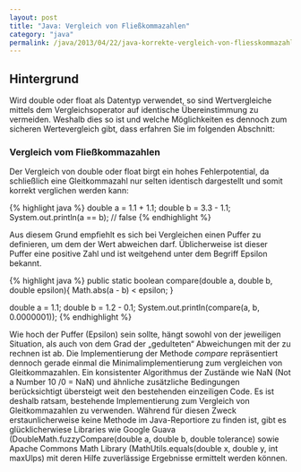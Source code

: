 ```yaml
---
layout: post
title: "Java: Vergleich von Fließkommazahlen"
category: "java"
permalink: /java/2013/04/22/java-korrekte-vergleich-von-fliesskommazahlen/
---
```




## Hintergrund
Wird double oder float als Datentyp verwendet, so sind Wertvergleiche mittels dem Vergleichsoperator auf identische Übereinstimmung zu vermeiden.
Weshalb dies so ist und welche Möglichkeiten es dennoch zum sicheren Wertevergleich gibt, dass erfahren Sie im folgenden Abschnitt:

### Vergleich vom Fließkommazahlen
Der Vergleich von double oder float birgt ein hohes Fehlerpotential, da schließlich eine Gleitkommazahl nur selten identisch dargestellt und somit korrekt verglichen werden kann:

{% highlight java %}
double a = 1.1 + 1.1;
double b = 3.3 - 1.1;
System.out.println(a == b); // false
{% endhighlight %}

Aus diesem Grund empfiehlt es sich bei Vergleichen einen Puffer zu definieren, um dem der Wert abweichen darf. Üblicherweise ist dieser Puffer eine positive Zahl und ist weitgehend unter dem Begriff Epsilon bekannt.

{% highlight java %}
public static boolean compare(double a, double b, double epsilon){
  Math.abs(a - b) < epsilon;
}

double a = 1.1;
double b = 1.2 - 0.1;
System.out.println(compare(a, b, 0.0000001));
{% endhighlight %}

Wie hoch der Puffer (Epsilon) sein sollte, hängt sowohl von der jeweiligen Situation, als auch von dem Grad der „gedulteten“ Abweichungen mit der zu rechnen ist ab.
Die Implementierung der Methode <em>compare</em> repräsentiert dennoch gerade einmal die Minimalimplementierung zum vergleichen von Gleitkommazahlen. Ein konsistenter Algorithmus der Zustände wie NaN (Not a Number 10 /0 = NaN) und ähnliche zusätzliche Bedingungen berücksichtigt übersteigt weit den bestehenden einzeiligen Code. Es ist deshalb ratsam, bestehende Implementierung zum Vergleich von Gleitkommazahlen zu verwenden.
Während für diesen Zweck erstaunlicherweise keine Methode im Java-Reportiore zu finden ist, gibt es glücklicherwiese Libraries wie Google Guava (DoubleMath.fuzzyCompare(double a, double b, double tolerance) sowie Apache Commons Math Library (MathUtils.equals(double x, double y, int maxUlps) mit deren Hilfe zuverlässige Ergebnisse ermittelt werden können.
